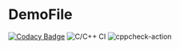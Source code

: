 # DemoFile

[![Codacy Badge](https://api.codacy.com/project/badge/Grade/a21bcd944fae444e9493340c660d3b00)](https://app.codacy.com/manual/99002689/DemoFile?utm_source=github.com&utm_medium=referral&utm_content=99002689/DemoFile&utm_campaign=Badge_Grade_Dashboard)
![C/C++ CI](https://github.com/99002689/DemoFile/workflows/C/C++%20CI/badge.svg)
![cppcheck-action](https://github.com/99002689/DemoFile/workflows/cppcheck-action/badge.svg)
